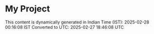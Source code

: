 # My Project

This content is dynamically generated in Indian Time (IST): 2025-02-28 00:16:08 IST
Converted to UTC: 2025-02-27 18:46:08 UTC
